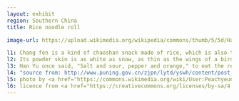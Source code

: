 ```yaml
---
layout: exhibit
region: Southern China
title: Rice noodle roll

image-url: https://upload.wikimedia.org/wikipedia/commons/thumb/5/5d/Handmade_riceroll_in_shatin.jpg/1920px-Handmade_riceroll_in_shatin.jpg

l1: Chang fen is a kind of chaoshan snack made of rice, which is also the most popular breakfast food. 
l2: Its powder skin is as white as snow, as thin as the wings of a bird, and crystal clear. It tastes delicious, delicate and smooth, with a little resilience. 
l3: Han Yu once said, "Salt and sour, pepper and orange," to eat the real taste.
l4: "source from: http://www.puning.gov.cn/zjpn/lytd/yswh/content/post_501951.html"
l5: photo by <a href="https://commons.wikimedia.org/wiki/User:Peachyeung316">@Peachyeung316</a>
l6: licence from <a href="https://creativecommons.org/licenses/by-sa/4.0/">CC-BY-SA-4.0</a> 
---
```

